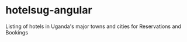 # hotelsug-angular
Listing of hotels in Uganda's major towns and cities for Reservations and Bookings

